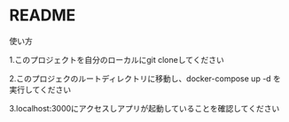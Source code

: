 # README

使い方

1.このプロジェクトを自分のローカルにgit cloneしてください

2.このプロジェクのルートディレクトリに移動し、docker-compose up -d を実行してください

3.localhost:3000にアクセスしアプリが起動していることを確認してください